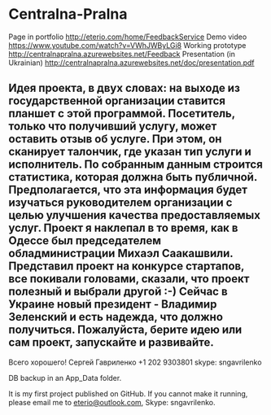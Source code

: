 # Centralna-Pralna
Page in portfolio http://eterio.com/home/FeedbackService
Demo video https://www.youtube.com/watch?v=VWhJWByLGi8
Working prototype http://centralnapralna.azurewebsites.net/Feedback
Presentation (in Ukrainian) http://centralnapralna.azurewebsites.net/doc/presentation.pdf

Идея проекта, в двух словах: на выходе из государственной организации ставится планшет с этой программой. Посетитель, только что получивший услугу, может оставить отзыв об услуге. При этом, он сканирует талончик, где указан тип услуги и исполнитель. По собранным данным строится статистика, которая должна быть публичной. Предполагается, что эта информация будет изучаться руководителем организации с целью улучшения качества предоставляемых услуг. Проект я наклепал в то время, как в Одессе был председателем обладминистрации Михаэл Саакашвили. Представил проект на конкурсе стартапов, все покивали головами, сказали, что проект полезный и выбрали другой :-) Сейчас в Украине новый президент - Владимир Зеленский и есть надежда, что должно получиться. Пожалуйста, берите идею или сам проект, запускайте и развивайте.   
--
Всего хорошего!
Сергей Гавриленко
+1 202 9303801
skype: sngavrilenko

DB backup in an App_Data folder. 

It is my first project published on GitHub. If you cannot make it running, please email me to eterio@outlook.com, Skype: sngavrilenko. 

